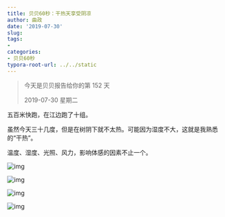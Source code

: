 ```yaml
---
title: 贝贝60秒：干热天享受阴凉
author: 曲政
date: '2019-07-30'
slug: 
tags:
- 
categories:
- 贝贝60秒
typora-root-url: ../../static
---
```


>   今天是贝贝报告给你的第 152 天
>
>   2019-07-30 星期二

五百米快跑，在江边跑了十组。

虽然今天三十几度，但是在树阴下就不太热。可能因为湿度不大，这就是我熟悉的“干热”。

温度、湿度、光照、风力，影响体感的因素不止一个。

![img](/images/2019-07-30-%E8%B4%9D%E8%B4%9D60%E7%A7%92%EF%BC%9A%E5%B9%B2%E7%83%AD%E5%A4%A9%E4%BA%AB%E5%8F%97%E9%98%B4%E5%87%89/640-20200416104321770.jpeg)

![img](/images/2019-07-30-%E8%B4%9D%E8%B4%9D60%E7%A7%92%EF%BC%9A%E5%B9%B2%E7%83%AD%E5%A4%A9%E4%BA%AB%E5%8F%97%E9%98%B4%E5%87%89/640-20200416104321823.jpeg)

![img](/images/2019-07-30-%E8%B4%9D%E8%B4%9D60%E7%A7%92%EF%BC%9A%E5%B9%B2%E7%83%AD%E5%A4%A9%E4%BA%AB%E5%8F%97%E9%98%B4%E5%87%89/640-20200416104321844.jpeg)

![img](/images/2019-07-30-%E8%B4%9D%E8%B4%9D60%E7%A7%92%EF%BC%9A%E5%B9%B2%E7%83%AD%E5%A4%A9%E4%BA%AB%E5%8F%97%E9%98%B4%E5%87%89/640-20200416104321807.jpeg)